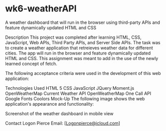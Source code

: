 # wk6-weatherAPI
A weather dashboard that will run in the browser using third-party APIs and feature dynamically updated HTML and CSS

Description
This project was completed after learning HTML, CSS, JavaScript, Web APIs, Third Party APIs, and Server Side APIs. The task was to create a weather application that retreieves weather data for different cities. The app will run in the browser and feature dynamically updated HTML and CSS. This assignment was meant to add in the use of the newly learned concept of fetch.

The following acceptance criteria were used in the development of this web application:


Technologies Used
HTML 5
CSS
JavaScript
JQuery
Moment.js
OpenWeatherMap Current Weather API
OpenWeatherMap One Call API
Google Fonts
Coolors
Mock-Up
The following image shows the web application's appearance and functionality:

Screenshot of the weather dashboard in mobile view


Contact
Logon Pierce
Email: [Logonpierce@icloud.com]
